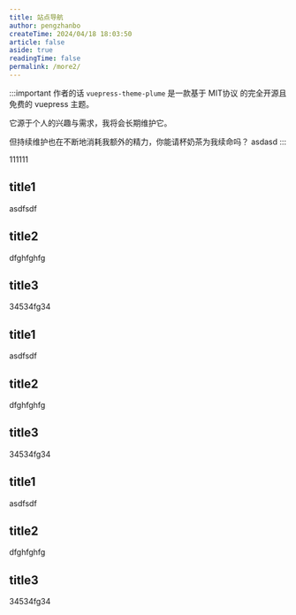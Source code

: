 ```yaml
---
title: 站点导航
author: pengzhanbo
createTime: 2024/04/18 18:03:50
article: false
aside: true
readingTime: false
permalink: /more2/
---
```


:::important 作者的话
`vuepress-theme-plume` 是一款基于 MIT协议 的完全开源且免费的 vuepress 主题。

它源于个人的兴趣与需求，我将会长期维护它。

但持续维护也在不断地消耗我额外的精力，你能请杯奶茶为我续命吗？
asdasd
:::


111111


## title1

asdfsdf



## title2

dfghfghfg


## title3

34534fg34

## title1

asdfsdf



## title2

dfghfghfg


## title3

34534fg34


## title1

asdfsdf



## title2

dfghfghfg


## title3

34534fg34
